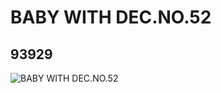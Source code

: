 # BABY WITH DEC.NO.52
## 93929
![BABY WITH DEC.NO.52](https://lc-www-live-s.legocdn.com/media/bricks/5/2/6023710.jpg)